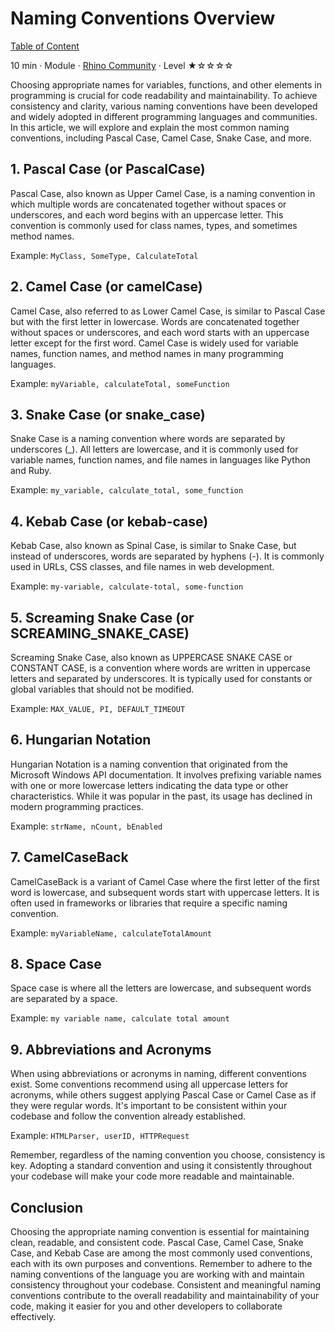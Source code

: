 # Naming Conventions Overview

[Table of Content](./Home.md)  

10 min · Module · [Rhino Community](https://github.com/savanna-projects) · Level ★☆☆☆☆

Choosing appropriate names for variables, functions, and other elements in programming is crucial for code readability and maintainability. To achieve consistency and clarity, various naming conventions have been developed and widely adopted in different programming languages and communities. In this article, we will explore and explain the most common naming conventions, including Pascal Case, Camel Case, Snake Case, and more.

## 1. Pascal Case (or PascalCase)

Pascal Case, also known as Upper Camel Case, is a naming convention in which multiple words are concatenated together without spaces or underscores, and each word begins with an uppercase letter. This convention is commonly used for class names, types, and sometimes method names.

Example: `MyClass, SomeType, CalculateTotal`

## 2. Camel Case (or camelCase)

Camel Case, also referred to as Lower Camel Case, is similar to Pascal Case but with the first letter in lowercase. Words are concatenated together without spaces or underscores, and each word starts with an uppercase letter except for the first word. Camel Case is widely used for variable names, function names, and method names in many programming languages.

Example: `myVariable, calculateTotal, someFunction`

## 3. Snake Case (or snake_case)

Snake Case is a naming convention where words are separated by underscores (_). All letters are lowercase, and it is commonly used for variable names, function names, and file names in languages like Python and Ruby.

Example: `my_variable, calculate_total, some_function`

## 4. Kebab Case (or kebab-case)

Kebab Case, also known as Spinal Case, is similar to Snake Case, but instead of underscores, words are separated by hyphens (-). It is commonly used in URLs, CSS classes, and file names in web development.

Example: `my-variable, calculate-total, some-function`

## 5. Screaming Snake Case (or SCREAMING_SNAKE_CASE)

Screaming Snake Case, also known as UPPERCASE SNAKE CASE or CONSTANT CASE, is a convention where words are written in uppercase letters and separated by underscores. It is typically used for constants or global variables that should not be modified.

Example: `MAX_VALUE, PI, DEFAULT_TIMEOUT`

## 6. Hungarian Notation

Hungarian Notation is a naming convention that originated from the Microsoft Windows API documentation. It involves prefixing variable names with one or more lowercase letters indicating the data type or other characteristics. While it was popular in the past, its usage has declined in modern programming practices.

Example: `strName, nCount, bEnabled`

## 7. CamelCaseBack

CamelCaseBack is a variant of Camel Case where the first letter of the first word is lowercase, and subsequent words start with uppercase letters. It is often used in frameworks or libraries that require a specific naming convention.

Example: `myVariableName, calculateTotalAmount`

## 8. Space Case

Space case is where all the letters are lowercase, and subsequent words are separated by a space.

Example: `my variable name, calculate total amount`

## 9. Abbreviations and Acronyms

When using abbreviations or acronyms in naming, different conventions exist. Some conventions recommend using all uppercase letters for acronyms, while others suggest applying Pascal Case or Camel Case as if they were regular words. It's important to be consistent within your codebase and follow the convention already established.

Example: `HTMLParser, userID, HTTPRequest`

Remember, regardless of the naming convention you choose, consistency is key. Adopting a standard convention and using it consistently throughout your codebase will make your code more readable and maintainable.

## Conclusion

Choosing the appropriate naming convention is essential for maintaining clean, readable, and consistent code. Pascal Case, Camel Case, Snake Case, and Kebab Case are among the most commonly used conventions, each with its own purposes and conventions. Remember to adhere to the naming conventions of the language you are working with and maintain consistency throughout your codebase. Consistent and meaningful naming conventions contribute to the overall readability and maintainability of your code, making it easier for you and other developers to collaborate effectively.

